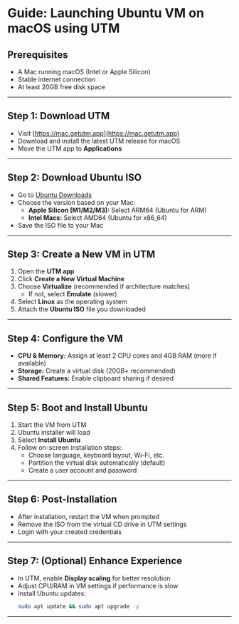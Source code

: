 # Guide: Launching Ubuntu VM on macOS using UTM

## Prerequisites

- A Mac running macOS (Intel or Apple Silicon)
- Stable internet connection
- At least 20GB free disk space

---

## Step 1: Download UTM

- Visit [https://mac.getutm.app](https://mac.getutm.app)
- Download and install the latest UTM release for macOS
- Move the UTM app to **Applications**

---

## Step 2: Download Ubuntu ISO

- Go to [Ubuntu Downloads](https://ubuntu.com/download/desktop)
- Choose the version based on your Mac:
  - **Apple Silicon (M1/M2/M3):** Select ARM64 (Ubuntu for ARM)
  - **Intel Macs:** Select AMD64 (Ubuntu for x86\_64)
- Save the ISO file to your Mac

---

## Step 3: Create a New VM in UTM

1. Open the **UTM app**
2. Click **Create a New Virtual Machine**
3. Choose **Virtualize** (recommended if architecture matches)
   - If not, select **Emulate** (slower)
4. Select **Linux** as the operating system
5. Attach the **Ubuntu ISO** file you downloaded

---

## Step 4: Configure the VM

- **CPU & Memory:** Assign at least 2 CPU cores and 4GB RAM (more if available)
- **Storage:** Create a virtual disk (20GB+ recommended)
- **Shared Features:** Enable clipboard sharing if desired

---

## Step 5: Boot and Install Ubuntu

1. Start the VM from UTM
2. Ubuntu installer will load
3. Select **Install Ubuntu**
4. Follow on-screen installation steps:
   - Choose language, keyboard layout, Wi-Fi, etc.
   - Partition the virtual disk automatically (default)
   - Create a user account and password

---

## Step 6: Post-Installation

- After installation, restart the VM when prompted
- Remove the ISO from the virtual CD drive in UTM settings
- Login with your created credentials

---

## Step 7: (Optional) Enhance Experience

- In UTM, enable **Display scaling** for better resolution
- Adjust CPU/RAM in VM settings if performance is slow
- Install Ubuntu updates:
  ```bash
  sudo apt update && sudo apt upgrade -y
  ```

---

